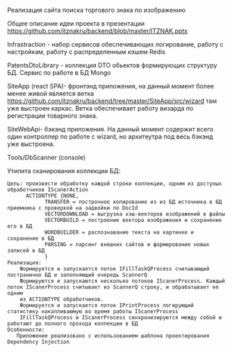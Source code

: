 Реализация сайта поиска торгового знака по изображению

Общее описание идеи проекта в презентации https://github.com/itznakru/backend/blob/master/ITZNAK.pptx

Infrastraction - набор сервисов обеспечивающих логирование, работу с настройкам, работу с распределенным кэшем Redis

PatentsDtoLibrary - коллекция DTO обьектов формирующих структуру БД. Сервис по работе в БД Mongo

SiteApp (react SPA)- фронтэнд приложения, на данный момент более менее живой является ветка https://github.com/itznakru/backend/tree/master/SiteApp/src/wizard 
там уже выстроен каркас. Ветка обеспечивает работу визарда по регистрации товарного знака.

SiteWebApi- бэкэнд приложения. На данный момент содержит всего один контроллер по работе с wizard, но архитеутра под весь бэкэнд уже выстроена.

Tools/DbScanner (console)  

Утилита сканирования коллекции БД: 

    Цель: произвести обработку каждой строки коллекции, одним из достуных обработчиков IScanerAction
          ACTIONTYPE {NONE,
                TRANSFER = построчное копирование из из БД источника в БД приемника с проверкой на задвойки по DocId
                VECTORDOWNLOAD = выгрузка хэш-векторов изображений в файлы  
                VECTORBUILD = построение вектора изображения и сохранение его в БД
                WORDBUILDER = распознавание текста на картинке и сохранение в БД
                PARSING = парсинг внешних сайтов и формирование новых записей в БД
                }
    Реализация:
        Формируется и запускается поток IFillTaskQProcess считывающий постранично БД и заполняющий очередь ScannerQ
        Формируются и запускаются несколько потоков IScanerProcess. Каждый поток IScanerProcess считывает из ScannerQ строку, и обрабатывает ее одним 
        из ACTIONTYPE обработчиков.
        Формируется и запускается поток IPrintProcess логирующий статистику накапливаюмую во время работы IScanerProcess
        IFillTaskQProcess и IScanerProcess синхронизируются между собой и работают до полного прохода коллекции в БД 
    Особенности:   
       Приложение реализовано с использованием шаблона проектирования  Dependency Injection    
 
 
